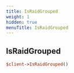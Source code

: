 ```yaml
---
title: IsRaidGrouped
weight: 1
hidden: true
menuTitle: IsRaidGrouped
---
```

## IsRaidGrouped
```perl
$client->IsRaidGrouped()
```